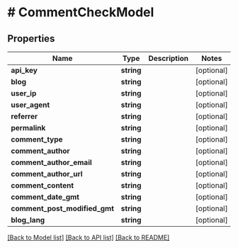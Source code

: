 # # CommentCheckModel

## Properties

Name | Type | Description | Notes
------------ | ------------- | ------------- | -------------
**api_key** | **string** |  | [optional]
**blog** | **string** |  | [optional]
**user_ip** | **string** |  | [optional]
**user_agent** | **string** |  | [optional]
**referrer** | **string** |  | [optional]
**permalink** | **string** |  | [optional]
**comment_type** | **string** |  | [optional]
**comment_author** | **string** |  | [optional]
**comment_author_email** | **string** |  | [optional]
**comment_author_url** | **string** |  | [optional]
**comment_content** | **string** |  | [optional]
**comment_date_gmt** | **string** |  | [optional]
**comment_post_modified_gmt** | **string** |  | [optional]
**blog_lang** | **string** |  | [optional]

[[Back to Model list]](../../README.md#models) [[Back to API list]](../../README.md#endpoints) [[Back to README]](../../README.md)
